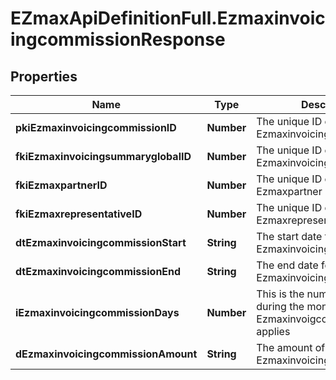 # EZmaxApiDefinitionFull.EzmaxinvoicingcommissionResponse

## Properties

Name | Type | Description | Notes
------------ | ------------- | ------------- | -------------
**pkiEzmaxinvoicingcommissionID** | **Number** | The unique ID of the Ezmaxinvoicingcommission | [optional] 
**fkiEzmaxinvoicingsummaryglobalID** | **Number** | The unique ID of the Ezmaxinvoicingsummaryglobal | [optional] 
**fkiEzmaxpartnerID** | **Number** | The unique ID of the Ezmaxpartner | [optional] 
**fkiEzmaxrepresentativeID** | **Number** | The unique ID of the Ezmaxrepresentative | [optional] 
**dtEzmaxinvoicingcommissionStart** | **String** | The start date for the Ezmaxinvoicingcommission | 
**dtEzmaxinvoicingcommissionEnd** | **String** | The end date for the Ezmaxinvoicingcommission | 
**iEzmaxinvoicingcommissionDays** | **Number** | This is the number of days during the month on which the Ezmaxinvoigcommission applies | 
**dEzmaxinvoicingcommissionAmount** | **String** | The amount of Ezmaxinvoicingcommission | 


